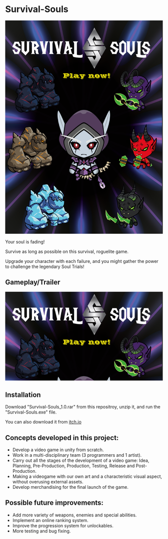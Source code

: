 # Survival-Souls
<img src="images/poster.png" alt="Poster">

Your soul is fading!

Survive as long as possible on this survival, roguelite game.

Upgrade your character with each failure, and you might gather the power to challenge the legendary Soul Trials!

## Gameplay/Trailer
[![Survival Souls | Gameplay Trailer](images/thumbnail.png)](https://youtu.be/XrTUe2Yir-Y)

## Installation
Download "Survival-Souls_1.0.rar" from this repositroy, unzip it, and run the "Survival-Souls.exe" file.

You can also download it from [itch.io](https://lgf-streetlight.itch.io/survival-souls)

## Concepts developed in this project:
- Develop a video game in unity from scratch.
- Work in a multi-disciplinary team (3 programmers and 1 artist).
- Carry out all the stages of the development of a video game: Idea, Planning, Pre-Production, Production, Testing, Release and Post-Production.
- Making a videogame with our own art and a characteristic visual aspect, without overusing external assets.
- Develop merchandising for the final launch of the game.

## Possible future improvements:
- Add more variety of weapons, enemies and special abilities.
- Implement an online ranking system.
- Improve the progression system for unlockables.
- More testing and bug fixing.
